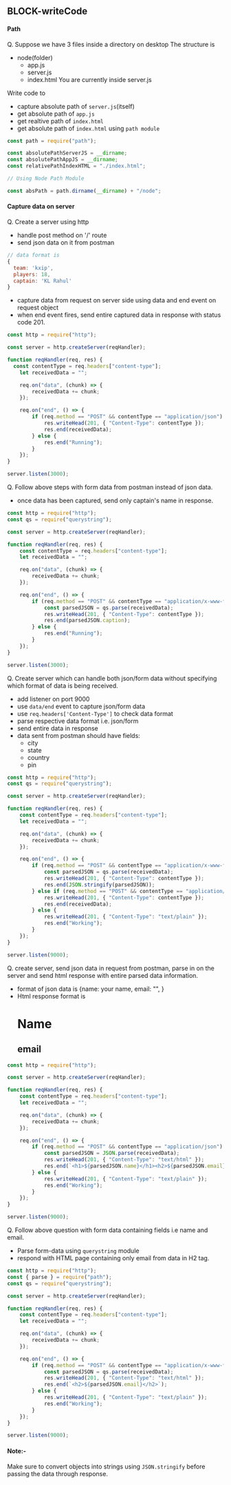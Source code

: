 ## BLOCK-writeCode

#### Path
Q. Suppose we have 3 files inside a directory on desktop
The structure is
  - node(folder)
    - app.js
    - server.js
    - index.html
You are currently inside server.js

Write code to 
- capture absolute path of `server.js`(itself)
- get absolute path of `app.js`
- get realtive path of `index.html`
- get absolute path of `index.html` using `path module` 

```js
const path = require("path");

const absolutePathServerJS = __dirname;
const absolutePathAppJS = __dirname;
const relativePathIndexHTML = "./index.html";

// Using Node Path Module

const absPath = path.dirname(__dirname) + "/node";
```

#### Capture data on server

Q. Create a server using http
- handle post method on '/' route
- send json data on it from postman

```js
// data format is
{
  team: 'kxip',
  players: 18,
  captain: 'KL Rahul'
}
```
- capture data from request on server side using data and end event on request object
- when end event fires, send entire captured data in response with status code 201.

```js
const http = require("http");

const server = http.createServer(reqHandler);

function reqHandler(req, res) {
  const contentType = req.headers["content-type"];
	let receivedData = "";

	req.on("data", (chunk) => {
		receivedData += chunk;
	});

	req.on("end", () => {
		if (req.method == "POST" && contentType == "application/json") {
			res.writeHead(201, { "Content-Type": contentType });
			res.end(receivedData);
		} else {
			res.end("Running");
		}
	});
}

server.listen(3000);
```

Q. Follow above steps with form data from postman instead of json data.
- once data has been captured, send only captain's name in response.

```js
const http = require("http");
const qs = require("querystring");

const server = http.createServer(reqHandler);

function reqHandler(req, res) {
	const contentType = req.headers["content-type"];
	let receivedData = "";

	req.on("data", (chunk) => {
		receivedData += chunk;
	});

	req.on("end", () => {
		if (req.method == "POST" && contentType == "application/x-www-form-urlencoded") {
			const parsedJSON = qs.parse(receivedData);
			res.writeHead(201, { "Content-Type": contentType });
			res.end(parsedJSON.caption);
		} else {
			res.end("Running");
		}
	});
}

server.listen(3000);
```

Q. Create server which can handle both json/form data without specifying which format of data is being received.
- add listener on port 9000
- use `data/end` event to capture json/form data
- use `req.headers['Content-Type']` to check data format
- parse respective data format i.e. json/form 
- send entire data in response
- data sent from postman should have fields:
  - city
  - state
  - country
  - pin

```js
const http = require("http");
const qs = require("querystring");

const server = http.createServer(reqHandler);

function reqHandler(req, res) {
	const contentType = req.headers["content-type"];
	let receivedData = "";

	req.on("data", (chunk) => {
		receivedData += chunk;
	});

	req.on("end", () => {
		if (req.method == "POST" && contentType == "application/x-www-form-urlencoded") {
			const parsedJSON = qs.parse(receivedData);
			res.writeHead(201, { "Content-Type": contentType });
			res.end(JSON.stringify(parsedJSON));
		} else if (req.method == "POST" && contentType == "application/json") {
			res.writeHead(201, { "Content-Type": contentType });
			res.end(receivedData);
		} else {
			res.writeHead(201, { "Content-Type": "text/plain" });
			res.end("Working");
		}
	});
}

server.listen(9000);
```

Q. create server, send json data in request from postman, parse in on the server and send html response with entire parsed data information.
- format of json data is {name: your name, email: "", }
- Html response format is <h1>Name</h1><h2>email</h2>


```js
const http = require("http");

const server = http.createServer(reqHandler);

function reqHandler(req, res) {
	const contentType = req.headers["content-type"];
	let receivedData = "";

	req.on("data", (chunk) => {
		receivedData += chunk;
	});

	req.on("end", () => {
		if (req.method == "POST" && contentType == "application/json") {
			const parsedJSON = JSON.parse(receivedData);
			res.writeHead(201, { "Content-Type": "text/html" });
			res.end(`<h1>${parsedJSON.name}</h1><h2>${parsedJSON.email}</h2>`);
		} else {
			res.writeHead(201, { "Content-Type": "text/plain" });
			res.end("Working");
		}
	});
}

server.listen(9000);
```

Q. Follow above question with form data containing fields i.e name and email. 
- Parse form-data using `querystring` module
- respond with HTML page containing only email from data in H2 tag.

```js
const http = require("http");
const { parse } = require("path");
const qs = require("querystring");

const server = http.createServer(reqHandler);

function reqHandler(req, res) {
	const contentType = req.headers["content-type"];
	let receivedData = "";

	req.on("data", (chunk) => {
		receivedData += chunk;
	});

	req.on("end", () => {
		if (req.method == "POST" && contentType == "application/x-www-form-urlencoded") {
			const parsedJSON = qs.parse(receivedData);
			res.writeHead(201, { "Content-Type": "text/html" });
			res.end(`<h2>${parsedJSON.email}</h2>`);
		} else {
			res.writeHead(201, { "Content-Type": "text/plain" });
			res.end("Working");
		}
	});
}

server.listen(9000);
```

#### Note:- 
Make sure to convert objects into strings using `JSON.stringify` before passing the data through response.